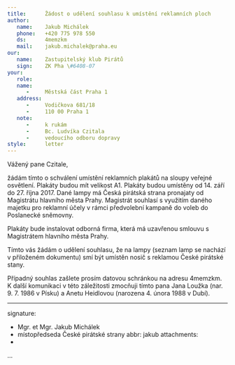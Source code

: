 ```yaml
---
title:      Žádost o udělení souhlasu k umístění reklamních ploch
author:
   name:    Jakub Michálek
   phone:   +420 775 978 550
   ds:      4memzkm
   mail:    jakub.michalek@praha.eu
our:
   name:    Zastupitelský klub Pirátů
   sign:    ZK Pha \#6408-07
your:
   role:    
   name:    
      -     Městská část Praha 1
   address:
      -     Vodičkova 681/18
      -     110 00 Praha 1
   note:
      -     k rukám
      -     Bc. Ludvíka Czitala
      -     vedoucího odboru dopravy
style:      letter
---
```


Vážený pane Czitale,

žádám tímto o schválení umístění reklamních plakátů na sloupy veřejné osvětlení. Plakáty budou mít velikost A1. Plakáty budou umístěny od 14. září do 27. října 2017. Dané lampy má Česká pirátská strana pronajaty od Magistrátu hlavního města Prahy. Magistrát souhlasí s využitím daného majetku pro reklamní účely v rámci předvolební kampaně do voleb do Poslanecké sněmovny.

Plakáty bude instalovat odborná firma, která má uzavřenou smlouvu s Magistrátem hlavního města Prahy.

Tímto vás žádám o udělení souhlasu, že na lampy (seznam lamp se nachází v přiloženém dokumentu) smí být umístěn nosič s reklamou České pirátské stany.

Případný souhlas zašlete prosím datovou schránkou na adresu 4memzkm. K další komunikaci v této záležitosti zmocňuji tímto pana Jana Loužka (nar. 9. 7. 1986 v Písku) a Anetu Heidlovou (narozena 4. února 1988 v Dubí).

---
signature: 
  - Mgr. et Mgr. Jakub Michálek
  - místopředseda České pirátské strany
abbr:       jakub
attachments:
  -
...
